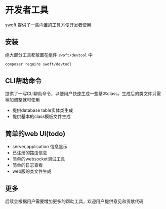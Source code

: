# 开发者工具

swoft 提供了一些内置的工具方便开发者使用

## 安装

绝大部分工具都放置在组件 `swoft/devtool` 中

```bash
composer require swoft/devtool
```

## CLI帮助命令

提供了一写CLI帮助命令，以便用户快速生成一些基本class。生成后的类文件只需稍加调整就可使用

- 提供database table实体类生成
- 提供基本的class模板文件生成

## 简单的web UI(todo)

- server,application 信息显示
- 已注册的路由信息
- 简单的websocket测试工具
- 简单的日志查看
- web版的类文件生成

## 更多

后续会根据用户需要增加更多的帮助工具，欢迎用户提供意见和贡献代码
